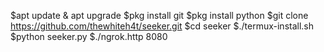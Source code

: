 $apt update & apt upgrade
$pkg install git
$pkg install python
$git clone https://github.com/thewhiteh4t/seeker.git
$cd seeker
$./termux-install.sh
$python seeker.py
$./ngrok.http 8080
